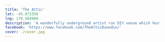 ```yaml
---
title: 'The Attic'
lat: -45.872350
lng: 170.504900
description: 'A wonderfully underground artist run DIY venue which hosted many memorable gigs. It was closed in December 2018 for earthquake strengthening, most likely never to re-open.'
facebook: 'https://www.facebook.com/TheAtticDunedin/'
cover: ./cover.jpg
---
```

